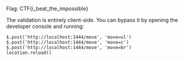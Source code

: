 Flag: CTF{i_beat_the_impossible}

The validation is entirely client-side. You can bypass it by opening the
developer console and running:

```
$.post('http://localhost:1444/move', 'move=ul')
$.post('http://localhost:1444/move', 'move=c')
$.post('http://localhost:1444/move', 'move=br')
location.reload()
```
